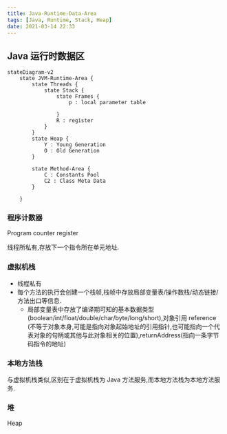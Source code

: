 ```yaml
---
title: Java-Runtime-Data-Area
tags: [Java, Runtime, Stack, Heap]
date: 2021-03-14 22:33
---
```


## Java 运行时数据区

```mermaid
stateDiagram-v2
    state JVM-Runtime-Area {
        state Threads {
            state Stack {
                state Frames {
                    p : local parameter table
                    
                }
                R : register
            }
        }
        state Heap {
            Y : Young Generation
            O : Old Generation 
        }

        state Method-Area {
            C : Constants Pool
            C2 : Class Meta Data
        }
       
    }
```

### 程序计数器

Program counter register

线程所私有,存放下一个指令所在单元地址.

### 虚拟机栈

- 线程私有
- 每个方法的执行会创建一个栈帧,栈帧中存放局部变量表/操作数栈/动态链接/方法出口等信息.
    - 局部变量表中存放了编译期可知的基本数据类型(boolean/int/float/double/char/byte/long/short),对象引用 reference (不等于对象本身,可能是指向对象起始地址的引用指针,也可能指向一个代表对象的句柄或其他与此对象相关的位置),returnAddress(指向一条字节码指令的地址)

### 本地方法栈

与虚拟机栈类似,区别在于虚拟机栈为 Java 方法服务,而本地方法栈为本地方法服务.

### 堆

Heap


